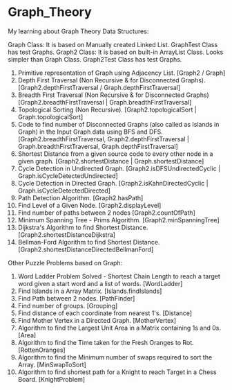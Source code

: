 # Graph_Theory
My learning about Graph Theory Data Structures:

Graph Class: It is based on Manually created Linked List. GraphTest Class has test Graphs.
Graph2 Class: It is based on built-in ArrayList Class. Looks simpler than Graph Class. Graph2Test Class has test Graphs.

1. Primitive representation of Graph using Adjacency List. [Graph2 / Graph]
2. Depth First Traversal (Non Recursive & for Disconnected Graphs). [Graph2.depthFirstTraversal / Graph.depthFirstTraversal]
3. Breadth First Traversal (Non Recursive & for Disconnected Graphs) [Graph2.breadthFirstTraversal | Graph.breadthFirstTraversal]
4. Topological Sorting (Non Recursive). [Graph2.topologicalSort | Graph.topologicalSort]
5. Code to find number of Disconnected Graphs (also called as Islands in Graph) in the Input Graph data using BFS and DFS. [Graph2.breadthFirstTraversal, Graph2.depthFirstTraversal | Graph.breadthFirstTraversal, Graph.depthFirstTraversal]
6. Shortest Distance from a given source code to every other node in a given graph. [Graph2.shortestDistance | Graph.shortestDistance]
7. Cycle Detection in Undirected Graph. [Graph2.isDFSUndirectedCyclic | Graph.isCycleDetectedUndirected]
8. Cycle Detection in Directed Graph. [Graph2.isKahnDirectedCyclic | Graph.isCycleDetectedDirected]
9. Path Detection Algorithm. [Graph2.hasPath]
10. Find Level of a Given Node. [Graph2.displayLevel]
11. Find number of paths between 2 nodes [Graph2.countOfPath]
12. Minimum Spanning Tree - Prims Algorithm. [Graph2.minSpanningTree]
13. Dijkstra's Algorithm to find Shortest Distance. [Graph2.shortestDistanceDijkstra]
14. Bellman-Ford Algorithm to find Shortest Distance. [Graph2.shortestDistanceDirectedBellmanFord]


Other Puzzle Problems based on Graph:
1. Word Ladder Problem Solved - Shortest Chain Length to reach a target word given a start word and a list of words. [WordLadder]
2. Find Islands in a Array Matrix. [Islands.findIslands]
3. Find Path between 2 nodes. [PathFinder]
4. Find number of groups. [Grouping]
5. Find distance of each coordinate from nearest 1's. [Distance]
6. Find Mother Vertex in a Directed Graph. [MotherVertex]
7. Algorithm to find the Largest Unit Area in a Matrix containing 1s and 0s. [Area]
8. Algorithm to find the Time taken for the Fresh Oranges to Rot. [RottenOranges]
9. Algorithm to find the Minimum number of swaps required to sort the Array. [MinSwapToSort]
10. Algorithm to find shortest path for a Knight to reach Target in a Chess Board. [KnightProblem]